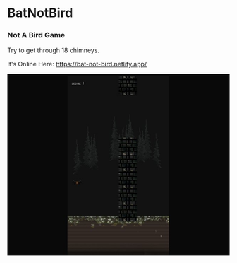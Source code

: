 # BatNotBird
### Not A Bird Game

Try to get through 18 chimneys.

It's Online Here: https://bat-not-bird.netlify.app/

![bat](batnotbird1.jpg)
